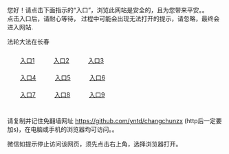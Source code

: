 您好！请点击下面指示的“入口”，浏览此网站是安全的，且为您带来平安。。 <br/>
点击入口后，请耐心等待， 过程中可能会出现无法打开的提示，请忽略，最终会进入网站. </br>

法轮大法在长春<br/>
<div style="padding:10px"><a style="margin:20px" target="_blank" href="https://dnml6nswqf8vh.cloudfront.net/2Qpsp?rnvsqx" id="ccLink1" rel="nofollow">入口1</a> <a target="_blank" style="margin:20px" href="https://d2kkcmzkycg68l.cloudfront.net/2Qpsp?ovjknlh" id="ccLink2" rel="nofollow">入口2</a> <a style="margin:20px" target="_blank" href="https://d15d2djj327lyq.cloudfront.net/2Qpsp?zymglfc" id="ccLink3" rel="nofollow">入口3</a></div>

<div style="padding:10px" ><a style="margin:20px" target="_blank" href="https://dnml6nswqf8vh.cloudfront.net/2Qpsp?rnvsqx" id="ccLink4" rel="nofollow">入口4</a> <a style="margin:20px" href="https://d2kkcmzkycg68l.cloudfront.net/2Qpsp?ovjknlh" target="_blank" id="ccLink5" rel="nofollow">入口5</a> <a style="margin:20px" href="https://d15d2djj327lyq.cloudfront.net/2Qpsp?zymglfc" target="_blank" id="ccLink6" rel="nofollow">入口6</a></div>

<div style="padding:10px"><a style="margin:20px" target="_blank" href="https://dnml6nswqf8vh.cloudfront.net/2Qpsp?rnvsqx" id="ccLink7" rel="nofollow">入口7</a> <a style="margin:20px" href="https://d2kkcmzkycg68l.cloudfront.net/2Qpsp?ovjknlh" target="_blank" id="ccLink8" rel="nofollow">入口8</a> <a style="margin:20px" target="_blank" href="https://d15d2djj327lyq.cloudfront.net/2Qpsp?zymglfc" id="ccLink9" rel="nofollow">入口9</a></div>

<br/>



请复制并记住免翻墙网址 https://github.com/yntd/changchunzx (http后一定要加s)，在电脑或手机的浏览器均可访问。。<br/>

微信如提示停止访问该网页，须先点击右上角，选择浏览器打开。
